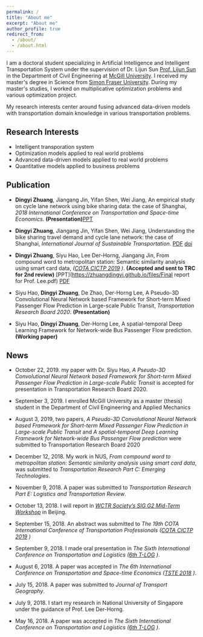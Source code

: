 ```yaml
---
permalink: /
title: "About me"
excerpt: "About me"
author_profile: true
redirect_from: 
  - /about/
  - /about.html
---
```

I am a doctoral student specializing in Artificial Intelligence and Intelligent Transportation System under the supervision of Dr. Lijun Sun [Prof. Lijun Sun](https://lijunsun.github.io/) in the Department of Civil Engineering at [McGill University](https://www.mcgill.ca/). I received my master's degree in Science from [Simon Fraser University](https://www.sfu.ca/). During my master's studies, I worked on multiplicative optimization problems and various optimization project.

My research interests center around fusing advanced data-driven models with transportation domain knowledge in various transportation problems.

## Research Interests

* Intelligent transporation system
* Optimization models applied to real world problems
* Advanced data-driven models applied to real world problems
* Quantitative models applied to business problems

## Publication
* **Dingyi Zhuang**, Jiangang Jin, Yifan Shen, Wei Jiang, An empirical study on cycle lane network using bike sharing data: the case of Shanghai, *2018 International Conference on Transportation and Space-time Economics*. **(Presentation)**[PPT](https://zhuangdingyi.github.io/files/2018-08-23-Pre-Bikesharing.pdf)

* **Dingyi Zhuang**, Jiangang Jin, Yifan Shen, Wei Jiang, Understanding the bike sharing travel demand and cycle lane network: the case of Shanghai, *International Journal of Sustainable Transportation*. [PDF](https://zhuangdingyi.github.io/files/full-manuscript.pdf) [doi](https://www.tandfonline.com/doi/full/10.1080/15568318.2019.1699209)

* **Dingyi Zhuang**, Siyu Hao, Lee Der-Horng, Jiangang Jin, From compound word to metropolitan station: Semantic similarity analysis
using smart card data, *([COTA CICTP 2019](http://cota-home.org/CICTP/CICTP_2019/Authors_CFP.html) )*. **(Accepted and sent to TRC for 2nd review)** [PPT](https://zhuangdingyi.github.io/files/Final report for Prof. Lee.pdf) [PDF](https://zhuangdingyi.github.io/files/NUS_Manuscript.pdf) 

* Siyu Hao, **Dingyi Zhuang**, De Zhao, Der-Horng Lee, A Pseudo-3D Convolutional Neural Network based Framework for Short-term Mixed Passenger Flow Prediction in Large-scale Public Transit, *Transportation Research Board 2020*. **(Presentation)**

* Siyu Hao, **Dingyi Zhuang**, Der-Horng Lee, A spatial-temporal Deep Learning Framework for Network-wide Bus Passenger Flow prediction. **(Working paper)**

## News
* October 22, 2019. my paper with Dr. Siyu Hao, *A Pseudo-3D Convolutional Neural Network based Framework for Short-term Mixed Passenger Flow Prediction in Large-scale Public Transit* is accepted for presentation in Transportation Research Board 2020.

* September 3, 2019. I enrolled McGill University as a master (thesis) student in the Department of Civil Engineering and Applied Mechanics

* August 3, 2019, two papers, *A Pseudo-3D Convolutional Neural Network based Framework for Short-term Mixed Passenger Flow Prediction in Large-scale Public Transit* and *A spatial-temporal Deep Learning Framework for Network-wide Bus Passenger Flow prediction* were submitted to Transportation Research Board 2020

* December 12, 2018. My work in NUS, *From compound word to metropolitan station: Semantic similarity analysis using smart card data*, was submitted to *Transportation Research Part C: Emerging Technologies*.


* November 9, 2018. A paper was submitted to *Transportation Research Part E: Logistics and Transportation Review*.

* October 13, 2018. I will report in [*WCTR Society’s SIG G2 Mid-Term Workshop*](http://e242.zserv.tuwien.ac.at/fileadmin/mediapool-verkehrsplanung/Diverse/Links/CfP_WCTR_SIG2_mid-term_event_final_v1.pdf) in Beijing.

* September 15, 2018. An abstract was submitted to *The 19th COTA International Conference of Transportation Professionals ([COTA CICTP 2019](http://cota-home.org/CICTP/CICTP_2019/Authors_CFP.html) )*

* September 9, 2018. I made oral presentation in *The Sixth International Conference on Transportation and Logistics ([6th T-LOG](http://tlog2018.cicts-dmu.com/) )*.

* August 6, 2018. A paper was accepted in *The 6th International Conference on Transportation and Space-time Economics ([TSTE 2018](http://tste.bjtu.edu.cn/) )*.

* July 15, 2018. A paper was submitted to *Journal of Transport Geography*.

* July 9, 2018. I start my research in National University of Singapore under the guidance of Prof. Lee Der-Horng.

* May 16, 2018. A paper was accepted in *The Sixth International Conference on Transportation and Logistics ([6th T-LOG](http://tlog2018.cicts-dmu.com/) )*.
